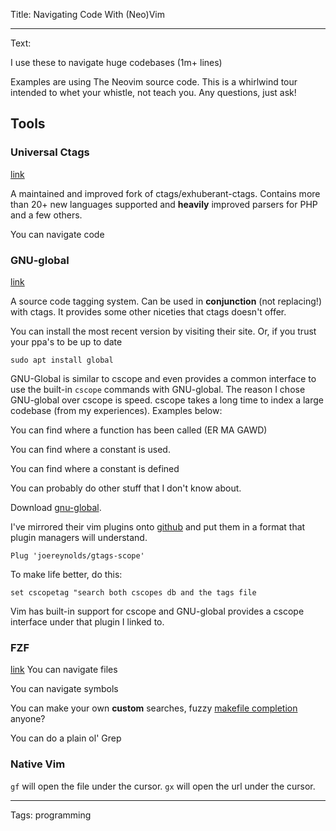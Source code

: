 Title: Navigating Code With (Neo)Vim

----

Text: 

I use these to navigate huge codebases (1m+ lines)

Examples are using The Neovim source code.
This is a whirlwind tour intended to whet your whistle, not teach you.
Any questions, just ask!

## Tools

### Universal Ctags
[link](https://github.com/universal-ctags/ctags)

A maintained and improved fork of ctags/exhuberant-ctags.
Contains more than 20+ new languages supported and **heavily** improved parsers
for PHP and a few others.

You can navigate code

<script type="text/javascript" src="https://asciinema.org/a/9hz7wesimrql87b7i2a4tjfue.js" id="asciicast-9hz7wesimrql87b7i2a4tjfue" async></script>


### GNU-global
[link](https://www.gnu.org/software/global/)

A source code tagging system. Can be used in **conjunction** (not replacing!) with ctags. It provides some other niceties that ctags doesn't offer. 

You can install the most recent version by visiting their site. 
Or, if you trust your ppa's to be up to date
```
sudo apt install global
```

GNU-Global is similar to cscope and even provides a common interface to use the built-in `cscope` commands with GNU-global. The reason I chose GNU-global over cscope is speed. cscope takes a long time to index a large codebase (from my experiences).
Examples below:

You can find where a function has been called (ER MA GAWD)

<script type="text/javascript" src="https://asciinema.org/a/1tlpchduyxjd7fa6ldw8sj5bm.js" id="asciicast-1tlpchduyxjd7fa6ldw8sj5bm" async></script>

You can find where a constant is used.

<script type="text/javascript" src="https://asciinema.org/a/9cp0zc2gcc1oi9jgcbfub3e7b.js" id="asciicast-9cp0zc2gcc1oi9jgcbfub3e7b" async></script>

You can find where a constant is defined

<script type="text/javascript" src="https://asciinema.org/a/311ip7hykg29efia8ynoe36bm.js" id="asciicast-311ip7hykg29efia8ynoe36bm" async></script>

You can probably do other stuff that I don't know about.

Download [gnu-global](https://www.gnu.org/software/global/).

I've mirrored their vim plugins onto [github](https://github.com/joereynolds/gtags-scope) and put them
in a format that plugin managers will understand.

```
Plug 'joereynolds/gtags-scope'
```

To make life better, do this:

```
set cscopetag "search both cscopes db and the tags file
```

Vim has built-in support for cscope and GNU-global provides a cscope interface under
that plugin I linked to.

### FZF
[link](https://github.com/junegunn/fzf.vim)
You can navigate files

<script type="text/javascript" src="https://asciinema.org/a/7p51dkdxy2o40264mgdd9w4d9.js" id="asciicast-7p51dkdxy2o40264mgdd9w4d9" async></script>

You can navigate symbols

<script type="text/javascript" src="https://asciinema.org/a/7jo6w7nx8u51uvng66api16aw.js" id="asciicast-7jo6w7nx8u51uvng66api16aw" async></script>

You can make your own **custom** searches, fuzzy [makefile completion](https://github.com/joereynolds/fzf-makefile) anyone?

<script type="text/javascript" src="https://asciinema.org/a/cchzypsfktikz91ikyjzjcnzf.js" id="asciicast-cchzypsfktikz91ikyjzjcnzf" async></script>

You can do a plain ol' Grep

<script type="text/javascript" src="https://asciinema.org/a/cydb2wwdppa2pc22lvskewd9h.js" id="asciicast-cydb2wwdppa2pc22lvskewd9h" async></script>

### Native Vim

`gf` will open the file under the cursor.
`gx` will open the url under the cursor.
<script type="text/javascript" src="https://asciinema.org/a/xf301nU4ke78Ry1NCv1a3zzYn.js" id="asciicast-xf301nU4ke78Ry1NCv1a3zzYn" async></script>

----

Tags: programming
